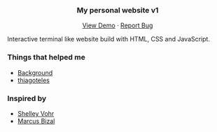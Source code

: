 <!-- PROJECT LOGO -->
<br />
<p align="center">

  <h3 align="center">My personal website v1</h3>

  <p align="center">
    <a href="https://github.com/thusarasenanayake/personal-website-v1">View Demo</a>
    ·
    <a href="https://github.com/thusarasenanayake/personal-website-v1/issues">Report Bug</a>
  </p>
</p>

Interactive terminal like website build with HTML, CSS and JavaScript.

### Things that helped me
- [Background](https://cssgradient.io/)
- [thiagoteles](https://codepen.io/thiagoteles/pen/ogoxLw)

### Inspired by
- [Shelley Vohr](https://github.com/codebytere/codebytere.github.io)
- [Marcus Bizal](https://codepen.io/marcbizal/pen/VLKoam)

[repo-url]: https://github.com/thusarasenanayake/personal-website-v1
[issues-url]: https://github.com/thusarasenanayake/personal-website-v1/issues
[contributors-url]: https://github.com/thusarasenanayake/personal-website-v1/graphs/contributors
[forks-url]: https://github.com/thusarasenanayake/personal-website-v1/network/members
